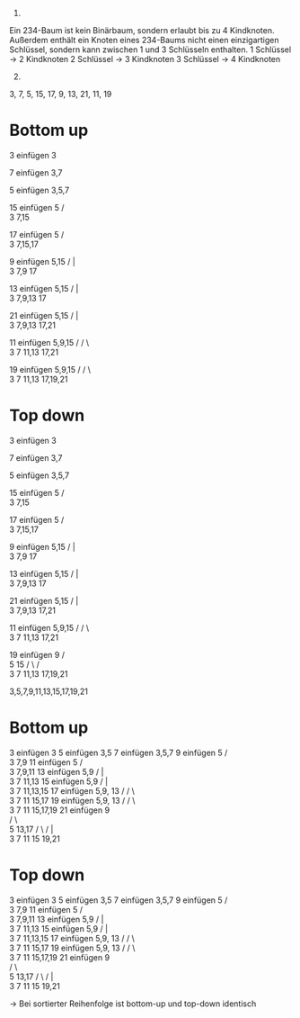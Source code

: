 1)

Ein 234-Baum ist kein Binärbaum, sondern erlaubt bis zu 4 Kindknoten. Außerdem enthält ein Knoten eines 234-Baums nicht
einen einzigartigen Schlüssel, sondern kann zwischen 1 und 3 Schlüsseln enthalten. 1 Schlüssel -> 2 Kindknoten 2
Schlüssel -> 3 Kindknoten 3 Schlüssel -> 4 Kindknoten

2)

3, 7, 5, 15, 17, 9, 13, 21, 11, 19

# Bottom up

3 einfügen 3

7 einfügen 3,7

5 einfügen 3,5,7

15 einfügen 5 / \
3 7,15

17 einfügen 5 / \
3 7,15,17

9 einfügen 5,15 / |   \
3 7,9 17

13 einfügen 5,15 / |   \
3 7,9,13 17

21 einfügen 5,15 / |  \
3 7,9,13 17,21

11 einfügen 5,9,15 / / \    \
3 7 11,13 17,21

19 einfügen 5,9,15 / / \     \
3 7 11,13 17,19,21

# Top down

3 einfügen 3

7 einfügen 3,7

5 einfügen 3,5,7

15 einfügen 5 / \
3 7,15

17 einfügen 5 / \
3 7,15,17

9 einfügen 5,15 / |  \
3 7,9 17

13 einfügen 5,15 / |   \
3 7,9,13 17

21 einfügen 5,15 / |  \
3 7,9,13 17,21

11 einfügen 5,9,15 / / \   \
3 7 11,13 17,21

19 einfügen 9 /   \
5 15 / \ /  \
3 7 11,13 17,19,21

3,5,7,9,11,13,15,17,19,21

# Bottom up

3 einfügen 3 5 einfügen 3,5 7 einfügen 3,5,7 9 einfügen 5 / \
3 7,9 11 einfügen 5 / \
3 7,9,11 13 einfügen 5,9 / | \
3 7 11,13 15 einfügen 5,9 / | \
3 7 11,13,15 17 einfügen 5,9, 13 / / \  \
3 7 11 15,17 19 einfügen 5,9, 13 / / \  \
3 7 11 15,17,19 21 einfügen 9  
/ \  
5 13,17 / \ / | \
3 7 11 15 19,21

# Top down

3 einfügen 3 5 einfügen 3,5 7 einfügen 3,5,7 9 einfügen 5 / \
3 7,9 11 einfügen 5 / \
3 7,9,11 13 einfügen 5,9 / | \
3 7 11,13 15 einfügen 5,9 / | \
3 7 11,13,15 17 einfügen 5,9, 13 / / \  \
3 7 11 15,17 19 einfügen 5,9, 13 / / \  \
3 7 11 15,17,19 21 einfügen 9  
/ \  
5 13,17 / \ / | \
3 7 11 15 19,21

-> Bei sortierter Reihenfolge ist bottom-up und top-down identisch
    


        



